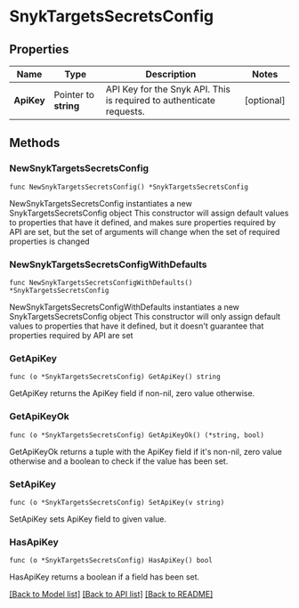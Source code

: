 # SnykTargetsSecretsConfig

## Properties

Name | Type | Description | Notes
------------ | ------------- | ------------- | -------------
**ApiKey** | Pointer to **string** | API Key for the Snyk API. This is required to authenticate requests. | [optional] 

## Methods

### NewSnykTargetsSecretsConfig

`func NewSnykTargetsSecretsConfig() *SnykTargetsSecretsConfig`

NewSnykTargetsSecretsConfig instantiates a new SnykTargetsSecretsConfig object
This constructor will assign default values to properties that have it defined,
and makes sure properties required by API are set, but the set of arguments
will change when the set of required properties is changed

### NewSnykTargetsSecretsConfigWithDefaults

`func NewSnykTargetsSecretsConfigWithDefaults() *SnykTargetsSecretsConfig`

NewSnykTargetsSecretsConfigWithDefaults instantiates a new SnykTargetsSecretsConfig object
This constructor will only assign default values to properties that have it defined,
but it doesn't guarantee that properties required by API are set

### GetApiKey

`func (o *SnykTargetsSecretsConfig) GetApiKey() string`

GetApiKey returns the ApiKey field if non-nil, zero value otherwise.

### GetApiKeyOk

`func (o *SnykTargetsSecretsConfig) GetApiKeyOk() (*string, bool)`

GetApiKeyOk returns a tuple with the ApiKey field if it's non-nil, zero value otherwise
and a boolean to check if the value has been set.

### SetApiKey

`func (o *SnykTargetsSecretsConfig) SetApiKey(v string)`

SetApiKey sets ApiKey field to given value.

### HasApiKey

`func (o *SnykTargetsSecretsConfig) HasApiKey() bool`

HasApiKey returns a boolean if a field has been set.


[[Back to Model list]](../README.md#documentation-for-models) [[Back to API list]](../README.md#documentation-for-api-endpoints) [[Back to README]](../README.md)


